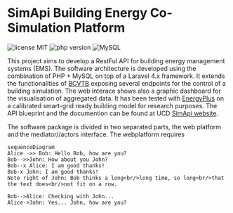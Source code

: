 # SimApi Building Energy Co-Simulation Platform
![license MIT](https://img.shields.io/badge/license-MIT-blue.svg)
![php version](https://img.shields.io/packagist/php-v/symfony/symfony.svg)
![MySQL](https://img.shields.io/badge/MYSQL-%5E5.7-green.svg)

This project aims to develop a RestFul API for building energy management systems (EMS). The software architecture is developed using the combination of PHP + MySQL on top of a Laravel 4.x framework.
It extends the functionalities of [BCVTB](https://simulationresearch.lbl.gov/bcvtb) exposing several endpoints for the control of a building simulation.
The web interace shows also a graphic dashboard for the visualisation of aggregated data. It has been tested with [EnergyPlus](https://energyplus.net/) on a calibrated smart-grid ready building model for research purposes.
The API blueprint and the documention can be found at UCD [SimApi website](http://simapi.ucd.ie/document).

The  software package is divided in two separated parts, the web platform and the mediator//actors interface. The webplatform requires 

```mermaid
sequenceDiagram
Alice ->> Bob: Hello Bob, how are you?
Bob-->>John: How about you John?
Bob--x Alice: I am good thanks!
Bob-x John: I am good thanks!
Note right of John: Bob thinks a long<br/>long time, so long<br/>that the text does<br/>not fit on a row.

Bob-->Alice: Checking with John...
Alice->John: Yes... John, how are you?
```
